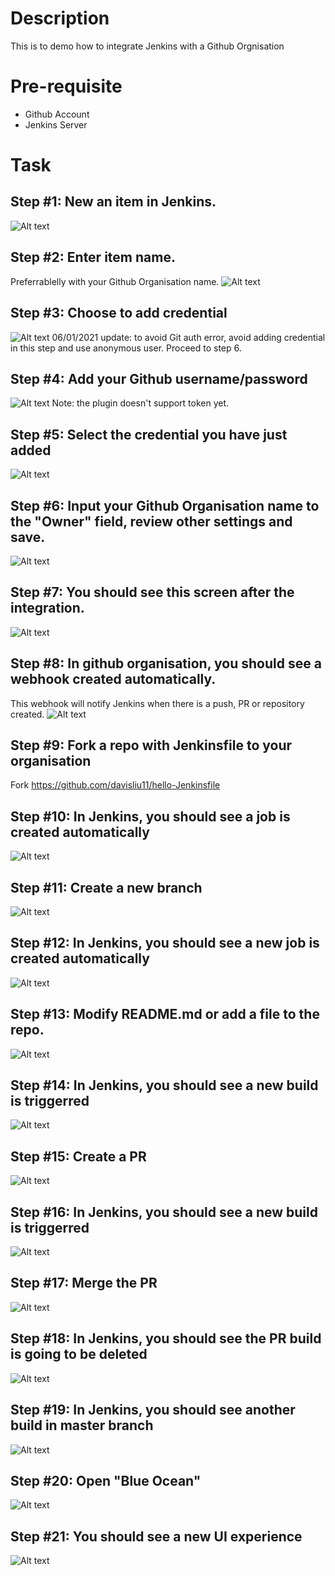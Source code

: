 # Description

This is to demo how to integrate Jenkins with a Github Orgnisation

# Pre-requisite

- Github Account
- Jenkins Server

# Task

## Step #1: New an item in Jenkins.
![Alt text](images/integrate-with-github-org-01.png?raw=true)


## Step #2: Enter item name.
Preferrablelly with your Github Organisation name.
![Alt text](images/integrate-with-github-org-02.png?raw=true)


## Step #3: Choose to add credential
![Alt text](images/integrate-with-github-org-03.png?raw=true)
06/01/2021 update: to avoid Git auth error, avoid adding credential in this step and use anonymous user. Proceed to step 6.


## Step #4: Add your Github username/password
![Alt text](images/integrate-with-github-org-04.png?raw=true)
Note: the plugin doesn't support token yet.


## Step #5: Select the credential you have just added
![Alt text](images/integrate-with-github-org-05.png?raw=true)


## Step #6: Input your Github Organisation name to the "Owner" field, review other settings and save.

![Alt text](images/integrate-with-github-org-06.png?raw=true)


## Step #7: You should see this screen after the integration.
![Alt text](images/integrate-with-github-org-07.png?raw=true)


## Step #8: In github organisation, you should see a webhook created automatically.
This webhook will notify Jenkins when there is a push, PR or repository created.
![Alt text](images/integrate-with-github-org-08.png?raw=true)


## Step #9: Fork a repo with Jenkinsfile to your organisation
Fork https://github.com/davisliu11/hello-Jenkinsfile


## Step #10: In Jenkins, you should see a job is created automatically
![Alt text](images/integrate-with-github-org-10.png?raw=true)


## Step #11: Create a new branch
![Alt text](images/integrate-with-github-org-11.png?raw=true)


## Step #12: In Jenkins, you should see a new job is created automatically
![Alt text](images/integrate-with-github-org-12.png?raw=true)


## Step #13: Modify README.md or add a file to the repo.
![Alt text](images/integrate-with-github-org-13.png?raw=true)


## Step #14: In Jenkins, you should see a new build is triggerred
![Alt text](images/integrate-with-github-org-14.png?raw=true)


## Step #15: Create a PR
![Alt text](images/integrate-with-github-org-15.png?raw=true)


## Step #16: In Jenkins, you should see a new build is triggerred
![Alt text](images/integrate-with-github-org-16.png?raw=true)


## Step #17: Merge the PR
![Alt text](images/integrate-with-github-org-17.png?raw=true)


## Step #18: In Jenkins, you should see the PR build is going to be deleted
![Alt text](images/integrate-with-github-org-18.png?raw=true)


## Step #19: In Jenkins, you should see another build in master branch
![Alt text](images/integrate-with-github-org-19.png?raw=true)


## Step #20: Open "Blue Ocean"
![Alt text](images/integrate-with-github-org-20.png?raw=true)


## Step #21: You should see a new UI experience
![Alt text](images/integrate-with-github-org-21.png?raw=true)
